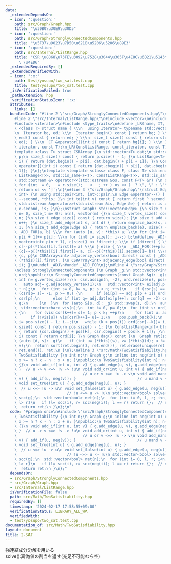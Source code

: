 ```yaml
---
data:
  _extendedDependsOn:
  - icon: ':question:'
    path: src/Graph/Graph.hpp
    title: "\u30B0\u30E9\u30D5"
  - icon: ':question:'
    path: src/Graph/StronglyConnectedComponents.hpp
    title: "\u5F37\u9023\u7D50\u6210\u5206\u5206\u89E3"
  - icon: ':question:'
    path: src/Internal/ListRange.hpp
    title: "CSR \u8868\u73FE\u3092\u7528\u3044\u305F\u4E8C\u6B21\u5143\u914D\u5217\
      \ \u4ED6"
  _extendedRequiredBy: []
  _extendedVerifiedWith:
  - icon: ':x:'
    path: test/yosupo/two_sat.test.cpp
    title: test/yosupo/two_sat.test.cpp
  _isVerificationFailed: true
  _pathExtension: hpp
  _verificationStatusIcon: ':x:'
  attributes:
    links: []
  bundledCode: "#line 2 \"src/Graph/StronglyConnectedComponents.hpp\"\n#include <algorithm>\n\
    #line 2 \"src/Internal/ListRange.hpp\"\n#include <vector>\n#include <iostream>\n\
    #include <iterator>\n#include <type_traits>\n#define _LR(name, IT, CT) \\\n template\
    \ <class T> struct name { \\\n  using Iterator= typename std::vector<T>::IT; \\\
    \n  Iterator bg, ed; \\\n  Iterator begin() const { return bg; } \\\n  Iterator\
    \ end() const { return ed; } \\\n  size_t size() const { return std::distance(bg,\
    \ ed); } \\\n  CT &operator[](int i) const { return bg[i]; } \\\n }\n_LR(ListRange,\
    \ iterator, const T);\n_LR(ConstListRange, const_iterator, const T);\n#undef _LR\n\
    template <class T> struct CSRArray {\n std::vector<T> dat;\n std::vector<int>\
    \ p;\n size_t size() const { return p.size() - 1; }\n ListRange<T> operator[](int\
    \ i) { return {dat.begin() + p[i], dat.begin() + p[i + 1]}; }\n ConstListRange<T>\
    \ operator[](int i) const { return {dat.cbegin() + p[i], dat.cbegin() + p[i +\
    \ 1]}; }\n};\ntemplate <template <class> class F, class T> std::enable_if_t<std::disjunction_v<std::is_same<F<T>,\
    \ ListRange<T>>, std::is_same<F<T>, ConstListRange<T>>, std::is_same<F<T>, CSRArray<T>>>,\
    \ std::ostream &> operator<<(std::ostream &os, const F<T> &r) {\n os << '[';\n\
    \ for (int _= 0, __= r.size(); _ < __; ++_) os << (_ ? \", \" : \"\") << r[_];\n\
    \ return os << ']';\n}\n#line 3 \"src/Graph/Graph.hpp\"\nstruct Edge: std::pair<int,\
    \ int> {\n using std::pair<int, int>::pair;\n Edge &operator--() { return --first,\
    \ --second, *this; }\n int to(int v) const { return first ^ second ^ v; }\n friend\
    \ std::istream &operator>>(std::istream &is, Edge &e) { return is >> e.first >>\
    \ e.second, is; }\n};\nstruct Graph: std::vector<Edge> {\n size_t n;\n Graph(size_t\
    \ n= 0, size_t m= 0): n(n), vector(m) {}\n size_t vertex_size() const { return\
    \ n; }\n size_t edge_size() const { return size(); }\n size_t add_vertex() { return\
    \ n++; }\n size_t add_edge(int s, int d) { return emplace_back(s, d), size() -\
    \ 1; }\n size_t add_edge(Edge e) { return emplace_back(e), size() - 1; }\n#define\
    \ _ADJ_FOR(a, b) \\\n for (auto [u, v]: *this) a; \\\n for (int i= 0; i < n; ++i)\
    \ p[i + 1]+= p[i]; \\\n for (int i= size(); i--;) b;\n#define _ADJ(a, b) \\\n\
    \ vector<int> p(n + 1), c(size() << !direct); \\\n if (direct) { \\\n  _ADJ_FOR(++p[u],\
    \ c[--p[(*this)[i].first]]= a) \\\n } else { \\\n  _ADJ_FOR((++p[u], ++p[v]),\
    \ (c[--p[(*this)[i].first]]= a, c[--p[(*this)[i].second]]= b)) \\\n } \\\n return\
    \ {c, p}\n CSRArray<int> adjacency_vertex(bool direct) const { _ADJ((*this)[i].second,\
    \ (*this)[i].first); }\n CSRArray<int> adjacency_edge(bool direct) const { _ADJ(i,\
    \ i); }\n#undef _ADJ\n#undef _ADJ_FOR\n};\n#line 4 \"src/Graph/StronglyConnectedComponents.hpp\"\
    \nclass StronglyConnectedComponents {\n Graph _g;\n std::vector<int> csr, pos,\
    \ ord;\npublic:\n StronglyConnectedComponents(const Graph &g): _g(g) {\n  const\
    \ int n= g.vertex_size();\n  csr.assign(n, -2), ord.resize(n), pos= {0};\n  {\n\
    \   auto adj= g.adjacency_vertex(1);\n   std::vector<int> ei(adj.p.begin(), adj.p.begin()\
    \ + n);\n   for (int s= 0, k= n, p; s < n; ++s)\n    if (csr[s] == -2)\n     for\
    \ (csr[p= s]= -1; p >= 0;) {\n      if (ei[p] == adj.p[p + 1]) ord[--k]= p, p=\
    \ csr[p];\n      else if (int q= adj.dat[ei[p]++]; csr[q] == -2) csr[q]= p, p=\
    \ q;\n     }\n  }\n  for (auto &[s, d]: _g) std::swap(s, d);\n  auto adj= _g.adjacency_vertex(1);\n\
    \  std::vector<char> vis(n);\n  int k= 0, p= 0;\n  for (int s: ord)\n   if (!vis[s])\
    \ {\n    for (vis[csr[k++]= s]= 1; p < k; ++p)\n     for (int u: adj[csr[p]])\n\
    \      if (!vis[u]) vis[csr[k++]= u]= 1;\n    pos.push_back(k);\n   }\n  for (int\
    \ i= pos.size() - 1; i--;)\n   while (k > pos[i]) ord[csr[--k]]= i;\n }\n size_t\
    \ size() const { return pos.size() - 1; }\n ConstListRange<int> block(int k) const\
    \ { return {csr.cbegin() + pos[k], csr.cbegin() + pos[k + 1]}; }\n int operator()(int\
    \ i) const { return ord[i]; }\n Graph dag() const {\n  Graph ret(size());\n  for\
    \ (auto [d, s]: _g)\n   if (int u= (*this)(s), v= (*this)(d); u != v) ret.add_edge(u,\
    \ v);\n  return sort(ret.begin(), ret.end()), ret.erase(unique(ret.begin(), ret.end()),\
    \ ret.end()), ret;\n }\n};\n#line 3 \"src/Math/TwoSatisfiability.hpp\"\nclass\
    \ TwoSatisfiability {\n int n;\n Graph g;\n inline int neg(int x) const { return\
    \ x >= n ? x - n : x + n; }\npublic:\n TwoSatisfiability(int n): n(n), g(n + n)\
    \ {}\n void add_if(int u, int v) { g.add_edge(u, v), g.add_edge(neg(v), neg(u));\
    \ }  // u -> v <=> !v -> !u\n void add_or(int u, int v) { add_if(neg(u), v); }\
    \                             // u or v <=> !u -> v\n void add_nand(int u, int\
    \ v) { add_if(u, neg(v)); }                           // u nand v <=> u -> !v\n\
    \ void set_true(int u) { g.add_edge(neg(u), u); }                            \
    \  // u <=> !u -> u\n void set_false(int u) { g.add_edge(u, neg(u)); }       \
    \                      // !u <=> u -> !u\n std::vector<bool> solve() {\n  StronglyConnectedComponents\
    \ scc(g);\n  std::vector<bool> ret(n);\n  for (int i= 0, l, r; i<n; ret[i++]=\
    \ l> r)\n   if (l= scc(i), r= scc(neg(i)); l == r) return {};  // no solution\n\
    \  return ret;\n }\n};\n"
  code: "#pragma once\n#include \"src/Graph/StronglyConnectedComponents.hpp\"\nclass\
    \ TwoSatisfiability {\n int n;\n Graph g;\n inline int neg(int x) const { return\
    \ x >= n ? x - n : x + n; }\npublic:\n TwoSatisfiability(int n): n(n), g(n + n)\
    \ {}\n void add_if(int u, int v) { g.add_edge(u, v), g.add_edge(neg(v), neg(u));\
    \ }  // u -> v <=> !v -> !u\n void add_or(int u, int v) { add_if(neg(u), v); }\
    \                             // u or v <=> !u -> v\n void add_nand(int u, int\
    \ v) { add_if(u, neg(v)); }                           // u nand v <=> u -> !v\n\
    \ void set_true(int u) { g.add_edge(neg(u), u); }                            \
    \  // u <=> !u -> u\n void set_false(int u) { g.add_edge(u, neg(u)); }       \
    \                      // !u <=> u -> !u\n std::vector<bool> solve() {\n  StronglyConnectedComponents\
    \ scc(g);\n  std::vector<bool> ret(n);\n  for (int i= 0, l, r; i<n; ret[i++]=\
    \ l> r)\n   if (l= scc(i), r= scc(neg(i)); l == r) return {};  // no solution\n\
    \  return ret;\n }\n};"
  dependsOn:
  - src/Graph/StronglyConnectedComponents.hpp
  - src/Graph/Graph.hpp
  - src/Internal/ListRange.hpp
  isVerificationFile: false
  path: src/Math/TwoSatisfiability.hpp
  requiredBy: []
  timestamp: '2024-02-17 17:58:55+09:00'
  verificationStatus: LIBRARY_ALL_WA
  verifiedWith:
  - test/yosupo/two_sat.test.cpp
documentation_of: src/Math/TwoSatisfiability.hpp
layout: document
title: 2-SAT
---
```

強連結成分分解を用いる \
solve():真偽値の割当を返す(充足不可能なら空)